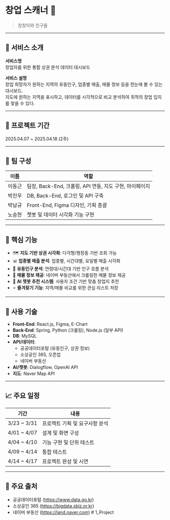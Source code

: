 # 창업 스캐너 🧭  
> 창창이와 친구들
---

## 👀 서비스 소개
**서비스명**  
창업자를 위한 통합 상권 분석 데이터 대시보드

**서비스 설명**  
창업 희망자가 원하는 지역의 유동인구, 업종별 매출, 매물 정보 등을 한눈에 볼 수 있는 대시보드.  
지도에 원하는 지역을 표시하고, 데이터를 시각적으로 비교 분석하여 최적의 창업 입지를 찾을 수 있다.  

---

## 📅 프로젝트 기간
2025.04.07 ~ 2025.04.18 (2주)

---

## 👥 팀 구성
| 이름   | 역할 |
|--------|------|
| 이동근 | 팀장, Back-End, 크롤링, API 연동, 지도 구현, 마이페이지 |
| 박진우 | DB, Back-End, 로그인 및 API 구축 |
| 박남규 | Front-End, Figma 디자인, 기획 총괄 |
| 노승현 | 챗봇 및 데이터 시각화 기능 구현 |

---

## 🧩 핵심 기능
- 🗺 **지도 기반 상권 시각화**: 다각형/행정동 기반 조회 가능
- 📊 **업종별 매출 분석**: 업종별, 시간대별, 요일별 매출 시각화
- 🚶 **유동인구 분석**: 연령대/시간대 기반 인구 흐름 분석
- 🏢 **매물 정보 제공**: 네이버 부동산에서 크롤링한 매물 정보 제공
- 💬 **AI 챗봇 추천 시스템**: 사용자 조건 기반 맞춤 창업지 추천
- ⭐ **즐겨찾기 기능**: 지역/매물 비교를 위한 관심 리스트 저장

---

## 🧠 사용 기술
- **Front-End**: React.js, Figma, E-Chart
- **Back-End**: Spring, Python (크롤링), Node.js (일부 API)
- **DB**: MySQL
- **API/데이터**:
  - 공공데이터포털 (유동인구, 상권 정보)
  - 소상공인 365, 오픈업
  - 네이버 부동산
- **AI/챗봇**: Dialogflow, OpenAI API
- **지도**: Naver Map API

---

## 📈 주요 일정
| 기간 | 내용 |
|------|------|
| 3/23 ~ 3/31 | 프로젝트 기획 및 요구사항 분석 |
| 4/01 ~ 4/07 | 설계 및 화면 구성 |
| 4/04 ~ 4/10 | 기능 구현 및 단위 테스트 |
| 4/09 ~ 4/14 | 통합 테스트 |
| 4/14 ~ 4/17 | 프로젝트 완성 및 시연 |

---

## 🔗 주요 출처
- 공공데이터포털 (https://www.data.go.kr)
- 소상공인 365 (https://bigdata.sbiz.or.kr)
- 네이버 부동산 (https://land.naver.com)
#   1 _ P r o j e c t 
 
 
